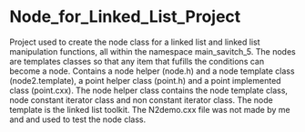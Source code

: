 # Node_for_Linked_List_Project

Project used to create the node class for a linked list and linked list manipulation functions, all within the namespace main_savitch_5. The nodes are templates classes so that any item that fufills the conditions can become a node.
Contains a node helper (node.h) and a node template class (node2.template), a point helper class (point.h) and a point implemented class (point.cxx). The node helper class contains the node template class,  node constant iterator class and non constant iterator class. The node template is the linked list toolkit. The N2demo.cxx file was not made by me and and used to test the node class.
